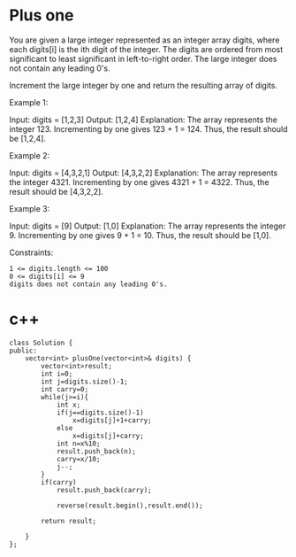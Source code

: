 # Plus one
You are given a large integer represented as an integer array digits, where each digits[i] is the ith digit of the integer. The digits are ordered from most significant to least significant in left-to-right order. The large integer does not contain any leading 0's.

Increment the large integer by one and return the resulting array of digits.

 

Example 1:

Input: digits = [1,2,3]
Output: [1,2,4]
Explanation: The array represents the integer 123.
Incrementing by one gives 123 + 1 = 124.
Thus, the result should be [1,2,4].

Example 2:

Input: digits = [4,3,2,1]
Output: [4,3,2,2]
Explanation: The array represents the integer 4321.
Incrementing by one gives 4321 + 1 = 4322.
Thus, the result should be [4,3,2,2].

Example 3:

Input: digits = [9]
Output: [1,0]
Explanation: The array represents the integer 9.
Incrementing by one gives 9 + 1 = 10.
Thus, the result should be [1,0].

 

Constraints:

    1 <= digits.length <= 100
    0 <= digits[i] <= 9
    digits does not contain any leading 0's.

# c++
```
class Solution {
public:
    vector<int> plusOne(vector<int>& digits) {
        vector<int>result;
        int i=0;
        int j=digits.size()-1;
        int carry=0;
        while(j>=i){
            int x;
            if(j==digits.size()-1)
                x=digits[j]+1+carry;
            else
                x=digits[j]+carry;
            int n=x%10;
            result.push_back(n);
            carry=x/10;
            j--;
        }
        if(carry)
            result.push_back(carry);

            reverse(result.begin(),result.end());
    
        return result;
        
    }
};
```
